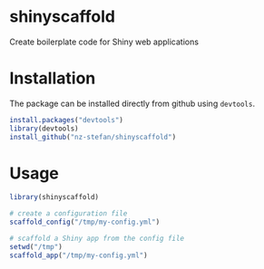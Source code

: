 # shinyscaffold
Create boilerplate code for Shiny web applications

# Installation
The package can be installed directly from github using `devtools`.

```r
install.packages("devtools")
library(devtools)
install_github("nz-stefan/shinyscaffold")
```

# Usage
```r
library(shinyscaffold)

# create a configuration file
scaffold_config("/tmp/my-config.yml")

# scaffold a Shiny app from the config file
setwd("/tmp")
scaffold_app("/tmp/my-config.yml")
```
